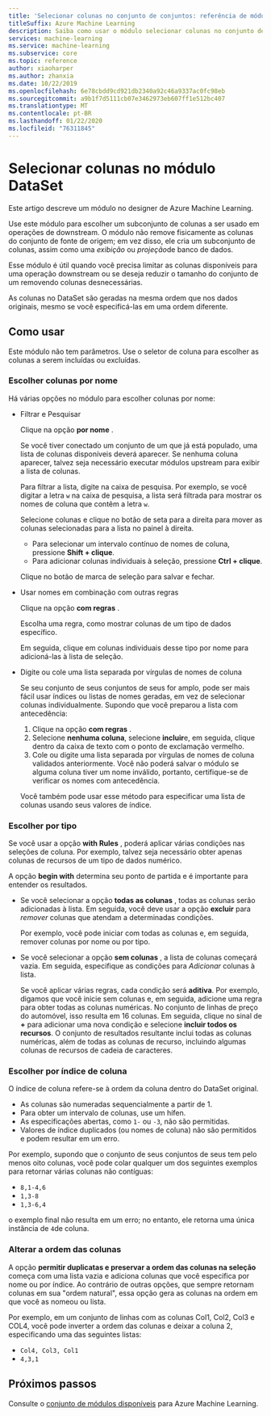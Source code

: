 ```yaml
---
title: 'Selecionar colunas no conjunto de conjuntos: referência de módulo'
titleSuffix: Azure Machine Learning
description: Saiba como usar o módulo selecionar colunas no conjunto de informações em Azure Machine Learning para escolher um subconjunto de colunas a ser usado em operações de downstream.
services: machine-learning
ms.service: machine-learning
ms.subservice: core
ms.topic: reference
author: xiaoharper
ms.author: zhanxia
ms.date: 10/22/2019
ms.openlocfilehash: 6e78cbdd9cd921db2340a92c46a9337ac0fc98eb
ms.sourcegitcommit: a9b1f7d5111cb07e3462973eb607ff1e512bc407
ms.translationtype: MT
ms.contentlocale: pt-BR
ms.lasthandoff: 01/22/2020
ms.locfileid: "76311845"
---
```

# <a name="select-columns-in-dataset-module"></a>Selecionar colunas no módulo DataSet

Este artigo descreve um módulo no designer de Azure Machine Learning.

Use este módulo para escolher um subconjunto de colunas a ser usado em operações de downstream. O módulo não remove fisicamente as colunas do conjunto de fonte de origem; em vez disso, ele cria um subconjunto de colunas, assim como uma *exibição* ou *projeção*de banco de dados.

Esse módulo é útil quando você precisa limitar as colunas disponíveis para uma operação downstream ou se deseja reduzir o tamanho do conjunto de um removendo colunas desnecessárias.

As colunas no DataSet são geradas na mesma ordem que nos dados originais, mesmo se você especificá-las em uma ordem diferente.

## <a name="how-to-use"></a>Como usar

Este módulo não tem parâmetros. Use o seletor de coluna para escolher as colunas a serem incluídas ou excluídas.

### <a name="choose-columns-by-name"></a>Escolher colunas por nome

Há várias opções no módulo para escolher colunas por nome: 

+ Filtrar e Pesquisar

    Clique na opção **por nome** .

    Se você tiver conectado um conjunto de um que já está populado, uma lista de colunas disponíveis deverá aparecer. Se nenhuma coluna aparecer, talvez seja necessário executar módulos upstream para exibir a lista de colunas.

    Para filtrar a lista, digite na caixa de pesquisa. Por exemplo, se você digitar a letra `w` na caixa de pesquisa, a lista será filtrada para mostrar os nomes de coluna que contêm a letra `w`.

    Selecione colunas e clique no botão de seta para a direita para mover as colunas selecionadas para a lista no painel à direita.

    + Para selecionar um intervalo contínuo de nomes de coluna, pressione **Shift + clique**.
    + Para adicionar colunas individuais à seleção, pressione **Ctrl + clique**.

    Clique no botão de marca de seleção para salvar e fechar.

+ Usar nomes em combinação com outras regras

    Clique na opção **com regras** .
    
    Escolha uma regra, como mostrar colunas de um tipo de dados específico.

    Em seguida, clique em colunas individuais desse tipo por nome para adicioná-las à lista de seleção.

+ Digite ou cole uma lista separada por vírgulas de nomes de coluna

    Se seu conjunto de seus conjuntos de seus for amplo, pode ser mais fácil usar índices ou listas de nomes geradas, em vez de selecionar colunas individualmente. Supondo que você preparou a lista com antecedência:

    1. Clique na opção **com regras** . 
    2. Selecione **nenhuma coluna**, selecione **incluir**e, em seguida, clique dentro da caixa de texto com o ponto de exclamação vermelho. 
    3. Cole ou digite uma lista separada por vírgulas de nomes de coluna validados anteriormente. Você não poderá salvar o módulo se alguma coluna tiver um nome inválido, portanto, certifique-se de verificar os nomes com antecedência.
    
    Você também pode usar esse método para especificar uma lista de colunas usando seus valores de índice. 

### <a name="choose-by-type"></a>Escolher por tipo

Se você usar a opção **with Rules** , poderá aplicar várias condições nas seleções de coluna. Por exemplo, talvez seja necessário obter apenas colunas de recursos de um tipo de dados numérico.

A opção **begin with** determina seu ponto de partida e é importante para entender os resultados. 

+ Se você selecionar a opção **todas as colunas** , todas as colunas serão adicionadas à lista. Em seguida, você deve usar a opção **excluir** para *remover* colunas que atendam a determinadas condições. 

    Por exemplo, você pode iniciar com todas as colunas e, em seguida, remover colunas por nome ou por tipo.

+ Se você selecionar a opção **sem colunas** , a lista de colunas começará vazia. Em seguida, especifique as condições para *Adicionar* colunas à lista. 

    Se você aplicar várias regras, cada condição será **aditiva**. Por exemplo, digamos que você inicie sem colunas e, em seguida, adicione uma regra para obter todas as colunas numéricas. No conjunto de linhas de preço do automóvel, isso resulta em 16 colunas. Em seguida, clique no sinal de **+** para adicionar uma nova condição e selecione **incluir todos os recursos**. O conjunto de resultados resultante inclui todas as colunas numéricas, além de todas as colunas de recurso, incluindo algumas colunas de recursos de cadeia de caracteres.

### <a name="choose-by-column-index"></a>Escolher por índice de coluna

O índice de coluna refere-se à ordem da coluna dentro do DataSet original.

+ As colunas são numeradas sequencialmente a partir de 1.  
+ Para obter um intervalo de colunas, use um hífen. 
+ As especificações abertas, como `1-` ou `-3`, não são permitidas.
+ Valores de índice duplicados (ou nomes de coluna) não são permitidos e podem resultar em um erro.

Por exemplo, supondo que o conjunto de seus conjuntos de seus tem pelo menos oito colunas, você pode colar qualquer um dos seguintes exemplos para retornar várias colunas não contíguas: 

+ `8,1-4,6`
+ `1,3-8`
+ `1,3-6,4` 

o exemplo final não resulta em um erro; no entanto, ele retorna uma única instância de `4`de coluna.



### <a name="change-order-of-columns"></a>Alterar a ordem das colunas

A opção **permitir duplicatas e preservar a ordem das colunas na seleção** começa com uma lista vazia e adiciona colunas que você especifica por nome ou por índice. Ao contrário de outras opções, que sempre retornam colunas em sua "ordem natural", essa opção gera as colunas na ordem em que você as nomeou ou lista. 

Por exemplo, em um conjunto de linhas com as colunas Col1, Col2, Col3 e COL4, você pode inverter a ordem das colunas e deixar a coluna 2, especificando uma das seguintes listas:

+ `Col4, Col3, Col1`
+ `4,3,1`


## <a name="next-steps"></a>Próximos passos

Consulte o [conjunto de módulos disponíveis](module-reference.md) para Azure Machine Learning. 